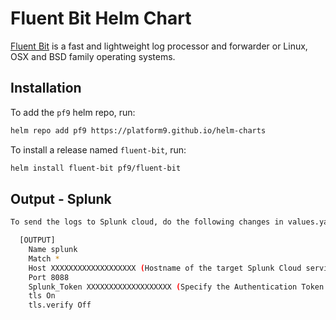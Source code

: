 # Fluent Bit Helm Chart

[Fluent Bit](https://fluentbit.io) is a fast and lightweight log processor and forwarder or Linux, OSX and BSD family operating systems.

## Installation

To add the `pf9` helm repo, run:

```sh
helm repo add pf9 https://platform9.github.io/helm-charts
```

To install a release named `fluent-bit`, run:

```sh
helm install fluent-bit pf9/fluent-bit
```

## Output - Splunk 

```sh
To send the logs to Splunk cloud, do the following changes in values.yaml

  [OUTPUT]
    Name splunk
    Match *
    Host XXXXXXXXXXXXXXXXXXX (Hostname of the target Splunk Cloud service)
    Port 8088
    Splunk_Token XXXXXXXXXXXXXXXXXXX (Specify the Authentication Token for the HTTP Event Collector interface)
    tls On
    tls.verify Off

```

 
